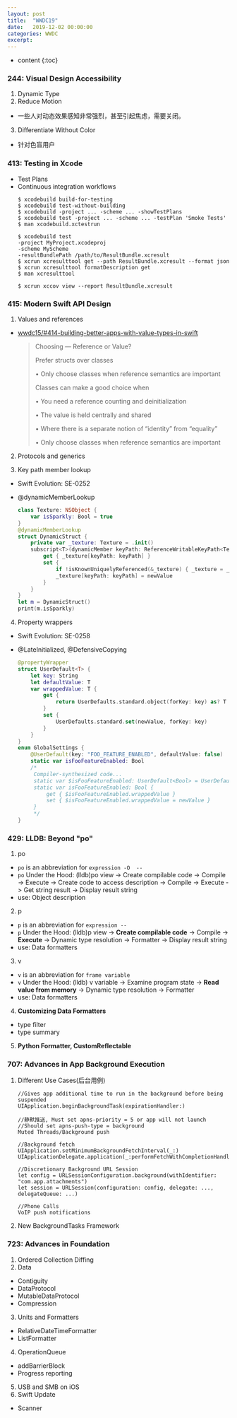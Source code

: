 ```yaml
---
layout: post
title:  "WWDC19"
date:   2019-12-02 00:00:00
categories: WWDC
excerpt: 
---
```


* content
{:toc}

### 244: Visual Design Accessibility

1. Dynamic Type
2. Reduce Motion
 - 一些人对动态效果感知非常强烈，甚至引起焦虑，需要关闭。

3. Differentiate Without Color
 - 针对色盲用户

 
### 413: Testing in Xcode

- Test Plans
- Continuous integration workflows
	````
	$ xcodebuild build-for-testing
	$ xcodebuild test-without-building
	$ xcodebuild -project ... -scheme ... -showTestPlans
	$ xcodebuild test -project ... -scheme ... -testPlan 'Smoke Tests'
	$ man xcodebuild.xctestrun
	
	$ xcodebuild test
	-project MyProject.xcodeproj
	-scheme MyScheme
	-resultBundlePath /path/to/ResultBundle.xcresult
	$ xcrun xcresulttool get --path ResultBundle.xcresult --format json
	$ xcrun xcresulttool formatDescription get
	$ man xcresulttool
	
	$ xcrun xccov view --report ResultBundle.xcresult
	````


### 415: Modern Swift API Design

1. Values and references
 - [wwdc15/#414-building-better-apps-with-value-types-in-swift](/2015/11/01/wwdc15/#414-building-better-apps-with-value-types-in-swift)

	> Choosing — Reference or Value?
	> 
	> Prefer structs over classes
	> 
	> • Only choose classes when reference semantics are important
	> 
	> Classes can make a good choice when
	> 
	> • You need a reference counting and deinitialization
	> 
	> • The value is held centrally and shared
	> 
	> • Where there is a separate notion of “identity” from “equality”
	> 
	> • Only choose classes when reference semantics are important

2. Protocols and generics

3. Key path member lookup
 - Swift Evolution: SE-0252
 - @dynamicMemberLookup

	```` swift
	class Texture: NSObject {
	    var isSparkly: Bool = true
	}
	@dynamicMemberLookup
	struct DynamicStruct {
	    private var _texture: Texture = .init()
	    subscript<T>(dynamicMember keyPath: ReferenceWritableKeyPath<Texture, T>) -> T {
	        get { _texture[keyPath: keyPath] }
	        set {
	            if !isKnownUniquelyReferenced(&_texture) { _texture = _texture.copy() as! Texture  }
	            _texture[keyPath: keyPath] = newValue
	        }
	    }
	}
	let m = DynamicStruct()
	print(m.isSparkly)
	````

4. Property wrappers
 - Swift Evolution: SE-0258
 - @LateInitialized, @DefensiveCopying

	````swift
	@propertyWrapper
	struct UserDefault<T> {
	    let key: String
	    let defaultValue: T
	    var wrappedValue: T {
	        get {
	            return UserDefaults.standard.object(forKey: key) as? T ?? defaultValue
	        }
	        set {
	            UserDefaults.standard.set(newValue, forKey: key)
	        }
	    }
	}
	enum GlobalSettings {
	    @UserDefault(key: "FOO_FEATURE_ENABLED", defaultValue: false)
	    static var isFooFeatureEnabled: Bool
	    /*
	     Compiler-synthesized code... 
	     static var $isFooFeatureEnabled: UserDefault<Bool> = UserDefault<Bool>(key: "FOO_FEATURE_ENABLED", defaultValue: false)
	     static var isFooFeatureEnabled: Bool {
	         get { $isFooFeatureEnabled.wrappedValue }
	         set { $isFooFeatureEnabled.wrappedValue = newValue }
	     }
	     */
	}
	````


### 429: LLDB: Beyond "po"

1. po
 - `po` is an abbreviation for `expression -O  --`
 - `po` Under the Hood: (lldb)po view -> Create compilable code -> Compile -> Execute -> Create code to access description -> Compile -> Execute -> Get string result -> Display result string
 - use: Object description

2. p
 - `p` is an abbreviation for `expression --`
 - `p` Under the Hood: (lldb)p view -> **Create compilable code** -> Compile -> **Execute** -> Dynamic type resolution -> Formatter -> Display result string
 - use: Data formatters

3. v
 - `v` is an abbreviation for `frame variable`
 - `v` Under the Hood: (lldb) v variable -> Examine program state -> **Read value from memory** -> Dynamic type resolution -> Formatter
 - use: Data formatters

4. **Customizing Data Formatters**
 - type filter
 - type summary

5. **Python Formatter, CustomReflectable**



### 707: Advances in App Background Execution

1. Different Use Cases(后台用例)
	````
	//Gives app additional time to run in the background before being suspended
	UIApplication.beginBackgroundTask(expirationHandler:)
	
	//静默推送, Must set apns-priority = 5 or app will not launch
	//Should set apns-push-type = background
	Muted Threads/Background push
	
	//Background fetch
	UIApplication.setMinimumBackgroundFetchInterval(_:) 
	UIApplicationDelegate.application(_:performFetchWithCompletionHandler:)
	
	//Discretionary Background URL Session
	let config = URLSessionConfiguration.background(withIdentifier: "com.app.attachments") 
	let session = URLSession(configuration: config, delegate: ..., delegateQueue: ...)
	
	//Phone Calls
	VoIP push notifications
	````
2. New BackgroundTasks Framework


### 723: Advances in Foundation

1. Ordered Collection Diffing
2. Data
 - Contiguity
 - DataProtocol
 - MutableDataProtocol
 - Compression

3. Units and Formatters
 - RelativeDateTimeFormatter
 - ListFormatter

4. OperationQueue
 - addBarrierBlock
 - Progress reporting

5. USB and SMB on iOS
6. Swift Update
 - Scanner
